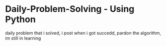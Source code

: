 # Daily-Problem-Solving - Using Python
daily problem that i solved, i post when i got succedd, pardon the algorithm, im still in learning
